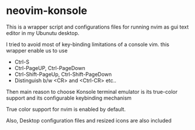 # neovim-konsole

This is a wrapper script and configurations files for running nvim as gui text editor in my Ubunutu desktop.


I tried to avoid most of key-binding limitations of a console vim.
this wrapper enable us to use
* Ctrl-S
* Ctrl-PageUP, Ctrl-PageDown
* Ctrl-Shift-PageUp, Ctrl-Shift-PageDown
* Distinguish b/w \<CR\> and \<Ctrl-CR\>
etc..

Then main reason to choose Konsole terminal emulator is its true-color support and its configurable keybinding mechanism

True color support for nvim is enabled by default.

Also, Desktop configuration files and resized icons are also included

